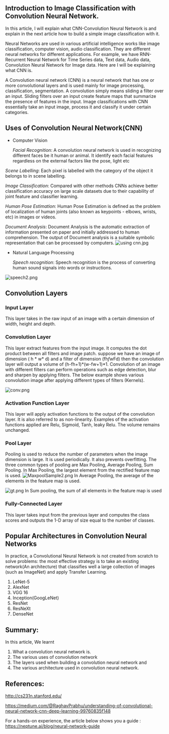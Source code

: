 ## Introduction to Image Classification with Convolution Neural Network.

In this article, I will explain what CNN-Convolution Neural Network is and explain in the next article how to build a simple image classification with it.


Neural Networks are used in various artificial intelligence works like image classification, computer vision, audio classification. They are different neural networks for different applications.  For example,
we have RNN-Recurrent Neural Network for Time Series data, Text data, Audio data, Convolution Neural Network for Image data. Here are I will be explaining what CNN is.


A Convolution neural network (CNN) is a neural network that has one or more convolutional layers and is used mainly for image processing, classification, segmentation. A convolution simply means sliding a filter over an input. Sliding filters over an input create feature maps that summarize the presence of features in the input.
Image classifications with CNN essentially take an input image, process it and classify it under certain categories.

## Uses of Convolution Neural Network(CNN)

- Computer Vision

   *Facial Recognition*: A convolution neural network is used in recognizing different faces be it human or animal. It identify each facial features regardless on the external factors like the pose, light etc

 *Scene Labelling*: Each pixel is labelled with the category of the object it belongs to in scene labelling.

 *Image Classification*: Compared with other methods CNNs achieve better classification accuracy on large scale datasets due to their capability of joint feature and classifier learning.

 *Human Pose Estimation*:  Human Pose Estimation is defined as the problem of localization of human joints (also known as keypoints - elbows, wrists, etc) in images or videos. 

 *Document Analysis*: Document Analysis is the automatic extraction of information presented on paper and initially addressed to human comprehension. The output of Document analysis is a suitable symbolic representation that can be processed by computers.
![using cnn.jpg](https://cdn.hashnode.com/res/hashnode/image/upload/v1615910291975/6U2D2yvOa.jpeg)

- Natural Language Processing

   *Speech recognition*: Speech recognition is the process of converting human sound signals into words or instructions.

![speech2.png](https://cdn.hashnode.com/res/hashnode/image/upload/v1615911483344/ZJXiplIzC.png)

## Convolution Layers

### Input Layer
This layer takes in the raw input of an image with a certain dimension of width, height and depth.

### Convolution Layer
This layer extract features from the input image. It computes the dot product between all filters and image patch. suppose we have an image of dimension (  h * w* d) and a filter of dimension (fh*fw*Fd) then the convolution layer will output a volume of (h-fh+1)*(w-fw+1)*1.
Convolution of an image with different filters can perform operations such as edge detection, blur and sharpen by applying filters. The below example shows various convolution image after applying different types of filters (Kernels).

![conv.png](https://cdn.hashnode.com/res/hashnode/image/upload/v1615911683441/oiZJ74bj8.png)


### Activation Function Layer 
This layer will apply activation functions to the output of the convolution layer. It is also referred to as non-linearity. Examples of the activation functions applied are Relu, Sigmoid, Tanh,  leaky Relu.
The volume remains unchanged.

### Pool Layer
Pooling is used to reduce the number of parameters when the image dimension is large. It is used periodically. It also prevents overfitting. The three common types of pooling are Max Pooling, Average Pooling, Sum Pooling.
In Max Pooling, the largest element from the rectified feature map is used.
![MaxpoolSample2.png](https://cdn.hashnode.com/res/hashnode/image/upload/v1615726216289/TmPMXj7nZ.png)
In Average Pooling, the average of the elements in the feature map is used.

![gt.png](https://cdn.hashnode.com/res/hashnode/image/upload/v1615726385645/IQStXM_dq.png)
 In Sum pooling, the sum of all elements in the feature map is used
 
### Fully-Connected Layer 
This layer takes input from the previous layer and computes the class scores and outputs the 1-D array of size equal to the number of classes.

##  Popular Architectures in Convolution Neural Networks
In practice, a Convolutional Neural Network is not created from scratch to solve problems: the most effective strategy is to take an existing network(An architecture) that classifies well a large collection of images (such as ImageNet) and apply Transfer Learning.
1. LeNet-5
2. AlexNet
3. VGG 16
4. Inception(GoogLeNet)
5. ResNet
6. ResNeXt
7. DenseNet

## Summary:
In this article, We learnt 
1. What a convolution neural network is.
2. The various uses of convolution network
3. The layers used when building a convolution neural network and 
4. The various architecture used in convolution neural network.




## References: 

http://cs231n.stanford.edu/

https://medium.com/@RaghavPrabhu/understanding-of-convolutional-neural-network-cnn-deep-learning-99760835f148


For a hands-on experience, the article below shows you a guide  :
https://neptune.ai/blog/neural-network-guide


